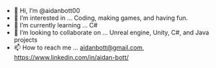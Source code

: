 - 👋 Hi, I’m @aidanbott00
- 👀 I’m interested in ... Coding, making games, and having fun.
- 🌱 I’m currently learning ... C#
- 💞️ I’m looking to collaborate on ... Unreal engine, Unity, C#, and Java projects
- 📫 How to reach me ... aidanbott@gmail.com, https://www.linkedin.com/in/aidan-bott/

<!---
aidanbott00/aidanbott00 is a ✨ special ✨ repository because its `README.md` (this file) appears on your GitHub profile.
You can click the Preview link to take a look at your changes.
--->
